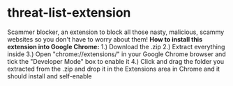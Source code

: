 # threat-list-extension
Scammer blocker, an extension to block all those nasty, malicious, scammy websites so you don't have to worry about them!
**How to install this extension into Google Chrome:**
1.) Download the .zip
2.) Extract everything inside
3.) Open "chrome://extensions/" in your Google Chrome browser and tick the "Developer Mode" box to enable it
4.) Click and drag the folder you extracted from the .zip and drop it in the Extensions area in Chrome and it should install and self-enable